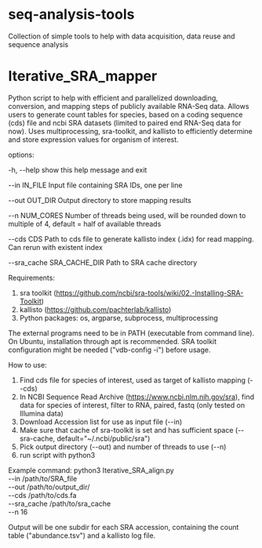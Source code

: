 # seq-analysis-tools
Collection of simple tools to help with data acquisition, data reuse and sequence analysis

# Iterative_SRA_mapper
Python script to help with efficient and parallelized downloading, conversion, and mapping steps of publicly available RNA-Seq data. Allows users to generate count tables for species, based on a coding sequence (cds) file and ncbi SRA datasets (limited to paired end RNA-Seq data for now). Uses multiprocessing, sra-toolkit, and kallisto to efficiently determine and store expression values for organism of interest.  

options:

  -h, --help            show this help message and exit
  
  --in IN_FILE          Input file containing SRA IDs, one per line
  
  --out OUT_DIR         Output directory to store mapping results
  
  --n NUM_CORES         Number of threads being used, will be rounded down to
                        multiple of 4, default = half of available threads
                        
  --cds CDS             Path to cds file to generate kallisto index (.idx) for
                        read mapping. Can rerun with existent index
                        
  --sra_cache SRA_CACHE_DIR
                        Path to SRA cache directory

Requirements:
1. sra toolkit (https://github.com/ncbi/sra-tools/wiki/02.-Installing-SRA-Toolkit) 
2. kallisto (https://github.com/pachterlab/kallisto)
3. Python packages: os, argparse, subprocess, multiprocessing

The external programs need to be in PATH (executable from command line). On Ubuntu, installation through apt is recommended. SRA toolkit configuration might be needed ("vdb-config -i") before usage.

How to use:
1. Find cds file for species of interest, used as target of kallisto mapping (--cds)
2. In NCBI Sequence Read Archive (https://www.ncbi.nlm.nih.gov/sra), find data for species of interest, filter to RNA, paired, fastq (only tested on Illumina data)
3. Download Accession list for use as input file (--in)
4. Make sure that cache of sra-toolkit is set and has sufficient space (--sra-cache, default="~/.ncbi/public/sra")
5. Pick output directory (--out) and number of threads to use (--n)
6. run script with python3

Example command: 
python3 Iterative_SRA_align.py \
--in /path/to/SRA_file \
--out /path/to/output_dir/ \
--cds /path/to/cds.fa \
--sra_cache /path/to/sra_cache \
--n 16

Output will be one subdir for each SRA accession, containing the count table ("abundance.tsv") and a kallisto log file.
